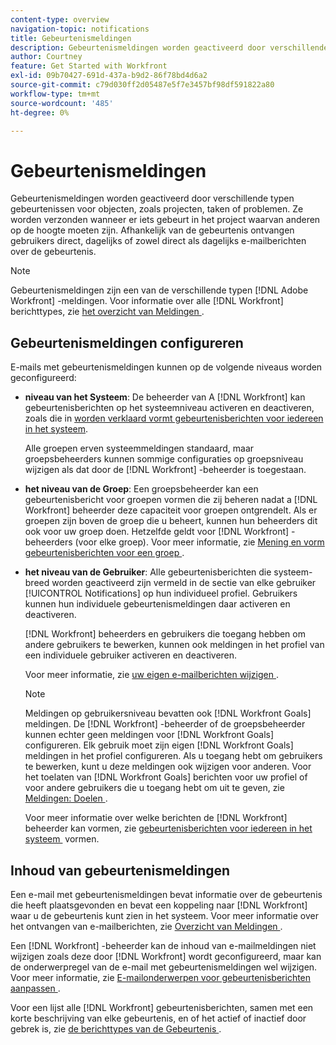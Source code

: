 ```yaml
---
content-type: overview
navigation-topic: notifications
title: Gebeurtenismeldingen
description: Gebeurtenismeldingen worden geactiveerd door verschillende typen gebeurtenissen voor objecten, zoals projecten, taken of problemen. Ze worden verzonden wanneer er iets gebeurt in het project waarvan anderen op de hoogte moeten zijn. Afhankelijk van de gebeurtenis ontvangen gebruikers direct, dagelijks of zowel direct als dagelijks e-mailberichten over de gebeurtenis.
author: Courtney
feature: Get Started with Workfront
exl-id: 09b70427-691d-437a-b9d2-86f78bd4d6a2
source-git-commit: c79d030ff2d05487e5f7e3457bf98df591822a80
workflow-type: tm+mt
source-wordcount: '485'
ht-degree: 0%

---
```


# Gebeurtenismeldingen

<!-- Audited: 4/2025 -->

Gebeurtenismeldingen worden geactiveerd door verschillende typen gebeurtenissen voor objecten, zoals projecten, taken of problemen. Ze worden verzonden wanneer er iets gebeurt in het project waarvan anderen op de hoogte moeten zijn. Afhankelijk van de gebeurtenis ontvangen gebruikers direct, dagelijks of zowel direct als dagelijks e-mailberichten over de gebeurtenis.

>[!NOTE]
>
>Gebeurtenismeldingen zijn een van de verschillende typen [!DNL Adobe Workfront] -meldingen. Voor informatie over alle [!DNL Workfront] berichttypes, zie [&#x200B; het overzicht van Meldingen &#x200B;](../../workfront-basics/using-notifications/wf-notifications.md).

## Gebeurtenismeldingen configureren

E-mails met gebeurtenismeldingen kunnen op de volgende niveaus worden geconfigureerd:

* **niveau van het Systeem**: De beheerder van A [!DNL Workfront] kan gebeurtenisberichten op het systeemniveau activeren en deactiveren, zoals die in [&#x200B; worden verklaard vormt gebeurtenisberichten voor iedereen in het systeem &#x200B;](../../administration-and-setup/manage-workfront/emails/configure-event-notifications-for-everyone-in-the-system.md).

  Alle groepen erven systeemmeldingen standaard, maar groepsbeheerders kunnen sommige configuraties op groepsniveau wijzigen als dat door de [!DNL Workfront] -beheerder is toegestaan.

* **het niveau van de Groep**: Een groepsbeheerder kan een gebeurtenisbericht voor groepen vormen die zij beheren nadat a [!DNL Workfront] beheerder deze capaciteit voor groepen ontgrendelt. Als er groepen zijn boven de groep die u beheert, kunnen hun beheerders dit ook voor uw groep doen. Hetzelfde geldt voor [!DNL Workfront] -beheerders (voor elke groep). Voor meer informatie, zie [&#x200B; Mening en vorm gebeurtenisberichten voor een groep &#x200B;](../../administration-and-setup/manage-groups/create-and-manage-groups/view-and-configure-event-notifications-group.md).

* **het niveau van de Gebruiker**: Alle gebeurtenisberichten die systeem-breed worden geactiveerd zijn vermeld in de sectie van elke gebruiker [!UICONTROL Notifications] op hun individueel profiel. Gebruikers kunnen hun individuele gebeurtenismeldingen daar activeren en deactiveren.

  [!DNL Workfront] beheerders en gebruikers die toegang hebben om andere gebruikers te bewerken, kunnen ook meldingen in het profiel van een individuele gebruiker activeren en deactiveren.

  Voor meer informatie, zie [&#x200B; uw eigen e-mailberichten wijzigen &#x200B;](../../workfront-basics/using-notifications/activate-or-deactivate-your-own-event-notifications.md).

  >[!NOTE]
  >
  >Meldingen op gebruikersniveau bevatten ook [!DNL Workfront Goals] meldingen. De [!DNL Workfront] -beheerder of de groepsbeheerder kunnen echter geen meldingen voor [!DNL Workfront Goals] configureren. Elk gebruik moet zijn eigen [!DNL Workfront Goals] meldingen in het profiel configureren. Als u toegang hebt om gebruikers te bewerken, kunt u deze meldingen ook wijzigen voor anderen. Voor het toelaten van [!DNL Workfront Goals] berichten voor uw profiel of voor andere gebruikers die u toegang hebt om uit te geven, zie [&#x200B; Meldingen: Doelen &#x200B;](../../workfront-basics/using-notifications/notifications-goals.md).

  Voor meer informatie over welke berichten de [!DNL Workfront] beheerder kan vormen, zie [&#x200B; gebeurtenisberichten voor iedereen in het systeem &#x200B;](../../administration-and-setup/manage-workfront/emails/configure-event-notifications-for-everyone-in-the-system.md) vormen.

## Inhoud van gebeurtenismeldingen

Een e-mail met gebeurtenismeldingen bevat informatie over de gebeurtenis die heeft plaatsgevonden en bevat een koppeling naar [!DNL Workfront] waar u de gebeurtenis kunt zien in het systeem. Voor meer informatie over het ontvangen van e-mailberichten, zie [&#x200B; Overzicht van Meldingen &#x200B;](../../workfront-basics/using-notifications/wf-notifications.md).

Een [!DNL Workfront] -beheerder kan de inhoud van e-mailmeldingen niet wijzigen zoals deze door [!DNL Workfront] wordt geconfigureerd, maar kan de onderwerpregel van de e-mail met gebeurtenismeldingen wel wijzigen. Voor meer informatie, zie [&#x200B; E-mailonderwerpen voor gebeurtenisberichten aanpassen &#x200B;](../../administration-and-setup/manage-workfront/emails/custom-email-subjects-event-notification.md).

Voor een lijst alle [!DNL Workfront] gebeurtenisberichten, samen met een korte beschrijving van elke gebeurtenis, en of het actief of inactief door gebrek is, zie [&#x200B; de berichttypes van de Gebeurtenis &#x200B;](../../administration-and-setup/manage-workfront/emails/event-notifications-available-in-wf.md).
